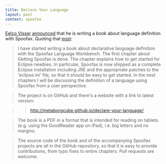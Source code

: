```yaml
---
title: Declare Your Language 
layout: post
context: spoofax
---
```


[Eelco Visser](http://eelcovisser.org) [announced](http://eelcovisser.org/post/283/Declare+Your+Language+-+A+Spoofax+Book+in+Progress)
that he is writing a book about language definition with Spoofax. Quoting that [post](http://eelcovisser.org/post/283):

> I have started writing a book about declarative language definition with the Spoofax Language Workbench. The first chapter about Getting Spoofax is done. The chapter explains how to get started for Eclipse newbies. In particular, Spoofax is now shipped as a complete Eclipse installation including JRE and the appropriate patches to the 'eclipse.ini' file, so that it should be easy to get started. In the next chapters I will be discussing the definition of a language using Spoofax from a user perspective.

> The project is on GitHub and there's a website with a link to latest version:

> >  <http://metaborgcube.github.io/declare-your-language/>

> The book is a PDF in a format that is intended for reading on tablets (e.g. using the GoodReader app on iPad), i.e. big letters and no margins.

> The source code of the book and of the accompanying Spoofax projects are all in the GitHub repository, so that it is easy to provide contributions, from typo fixes to entire chapters. Pull requests are welcome.
